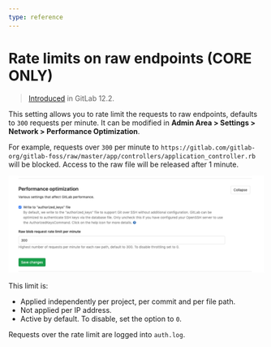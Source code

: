 ```yaml
---
type: reference
---
```


# Rate limits on raw endpoints **(CORE ONLY)**

> [Introduced](https://gitlab.com/gitlab-org/gitlab-foss/merge_requests/30829) in GitLab 12.2.

This setting allows you to rate limit the requests to raw endpoints, defaults to `300` requests per minute.
It can be modified in **Admin Area > Settings > Network > Performance Optimization**.

For example, requests over `300` per minute to `https://gitlab.com/gitlab-org/gitlab-foss/raw/master/app/controllers/application_controller.rb` will be blocked. Access to the raw file will be released after 1 minute.

![Rate limits on raw endpoints](img/rate_limits_on_raw_endpoints.png)

This limit is:

- Applied independently per project, per commit and per file path.
- Not applied per IP address.
- Active by default. To disable, set the option to `0`.

Requests over the rate limit are logged into `auth.log`.
